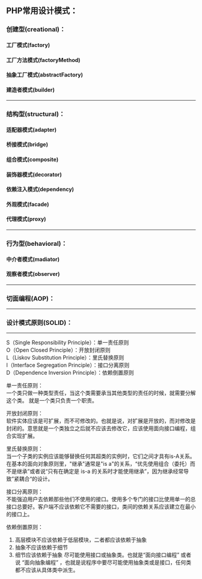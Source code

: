 PHP常用设计模式：
-------

### 创建型(creational)：
#### 工厂模式(factory)
#### 工厂方法模式(factoryMethod)
#### 抽象工厂模式(abstractFactory)
#### 建造者模式(builder)
-------

### 结构型(structural)：
#### 适配器模式(adapter)
#### 桥接模式(bridge)
#### 组合模式(composite)
#### 装饰器模式(decorator)
#### 依赖注入模式(dependency)
#### 外观模式(facade)
#### 代理模式(proxy)
-------

### 行为型(behavioral)：
#### 中介者模式(madiator)
#### 观察者模式(observer)
-------

### 切面编程(AOP)：
-------

### 设计模式原则(SOLID)：
-------
S（Single Responsibility Principle）：单一责任原则  
O（Open Closed Principle）：开放封闭原则  
L（Liskov Substitution Principle）：里氏替换原则  
I（Interface Segregation Principle）：接口分离原则  
D（Dependence Inversion Principle）：依赖倒置原则  

单一责任原则：  
一个类只做一种类型责任，当这个类需要承当其他类型的责任的时候，就需要分解这个类。 就是一个类只负责一个职责。

开放封闭原则：  
软件实体应该是可扩展，而不可修改的。也就是说，对扩展是开放的，而对修改是封闭的。意思就是一个类独立之后就不应该去修改它，应该使用面向接口编程，组合实现扩展。

里氏替换原则：  
当一个子类的实例应该能够替换任何其超类的实例时，它们之间才具有is-A关系。在基本的面向对象原则里，"继承"通常是"is a"的关系，“优先使用组合（委托）而不是继承”或者说“只有在确定是 is-a 的关系时才能使用继承”，因为继承经常导致”紧耦合“的设计。

接口分离原则：  
不能强迫用户去依赖那些他们不使用的接口。使用多个专门的接口比使用单一的总接口总要好。客户端不应该依赖它不需要的接口，类间的依赖关系应该建立在最小的接口上。

依赖倒置原则：
1. 高层模块不应该依赖于低层模块，二者都应该依赖于抽象 
2. 抽象不应该依赖于细节
3. 细节应该依赖于抽象 
尽可能使用接口或抽象类。也就是“面向接口编程” 或者说 “面向抽象编程” ，也就是说程序中要尽可能使用抽象类或是接口，任何类都不应该从具体类中派生。









